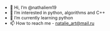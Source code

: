 - 👋 Hi, I’m @nathaliem19
- 👀 I’m interested in python, algorithms and C++
- 🌱 I’m currently learning python 
- 📫 How to reach me - natalie_art@mail.ru

<!---
nathaliem19/nathaliem19 is a ✨ special ✨ repository because its `README.md` (this file) appears on your GitHub profile.
You can click the Preview link to take a look at your changes.
--->
